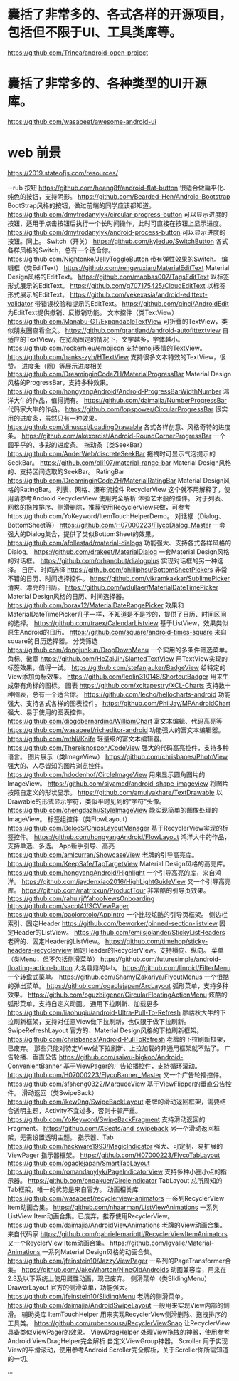 # 囊括了非常多的、各式各样的开源项目，包括但不限于UI、工具类库等。
https://github.com/Trinea/android-open-project 

# 囊括了非常多的、各种类型的UI开源库。
https://github.com/wasabeef/awesome-android-ui 

# web 前景
https://2019.stateofjs.com/resources/

···rub
按钮
https://github.com/hoang8f/android-flat-button 很适合做扁平化、纯色的按钮，支持阴影。
https://github.com/Bearded-Hen/Android-Bootstrap BootStrap风格的按钮，做过前端的同学应该都知道。
https://github.com/dmytrodanylyk/circular-progress-button 可以显示进度的按钮，适用于点击按钮后执行一个长时间操作，此时可直接在按钮上显示进度。
https://github.com/dmytrodanylyk/android-process-button 可以显示进度的按钮。同上。
Switch（开关）
https://github.com/kyleduo/SwitchButton 各式各样风格的Switch，总有一个适合你。
https://github.com/Nightonke/JellyToggleButton 带有弹性效果的Switch。
编辑框（类EditText）
https://github.com/rengwuxian/MaterialEditText Material Design风格的EditText。
https://github.com/mabbas007/TagsEditText 以标签形式展示的EditText。
https://github.com/g707175425/CloudEditText 以标签形式展示的EditText。
https://github.com/vekexasia/android-edittext-validator 带错误校验和提示的EditText。
https://github.com/qinci/AndroidEdit 为EditText提供撤销、反撤销功能。
文本控件（类TextView）
https://github.com/Manabu-GT/ExpandableTextView 可折叠的TextView，类似朋友圈查看全文。
https://github.com/grantland/android-autofittextview 自适应的TextView，在宽高固定的情况下，文字越多，字体越小。
https://github.com/rockerhieu/emojicon 支持emoji表情的TextView。
https://github.com/hanks-zyh/HTextView 支持很多文本特效的TextView，很赞。
进度条（圈）等展示进度相关
https://github.com/DreaminginCodeZH/MaterialProgressBar Material Design风格的ProgressBar，支持多种效果。
https://github.com/hongyangAndroid/Android-ProgressBarWidthNumber 鸿洋大牛的作品，值得拥有。
https://github.com/daimajia/NumberProgressBar 代码家大牛的作品。
https://github.com/lopspower/CircularProgressBar 很实用的进度条，虽然只有一种效果。
https://github.com/dinuscxj/LoadingDrawable 各式各样创意、风格奇特的进度条。
https://github.com/akexorcist/Android-RoundCornerProgressBar 一个圆乎乎的、多彩的进度条。
拖动条（类SeekBar）
https://github.com/AnderWeb/discreteSeekBar 拖拽时可显示气泡提示的SeekBar。
https://github.com/oli107/material-range-bar Material Design风格的、支持区间选取的SeekBar。
RatingBar
https://github.com/DreaminginCodeZH/MaterialRatingBar
Material Design风格的RatingBar。
列表、网格、瀑布流控件
RecyclerView 这个就不用解释了，使用请参考Android RecyclerView 使用完全解析 体验艺术般的控件。
对于列表、网格的拖拽排序、侧滑删除，推荐使用RecyclerView来做，可参考https://github.com/YoKeyword/ItemTouchHelperDemo。
对话框（Dialog、BottomSheet等）
https://github.com/H07000223/FlycoDialog_Master 一套强大的Dialog集合，提供了类似BottomSheet的效果。
https://github.com/afollestad/material-dialogs 功能强大、支持各式各样风格的Dialog。
https://github.com/drakeet/MaterialDialog 一套Material Design风格的对话框。
https://github.com/orhanobut/dialogplus 实现对话框的另一种选择。
日历、时间选择
https://github.com/philliphsu/BottomSheetPickers 非常不错的日历、时间选择控件。
https://github.com/vikramkakkar/SublimePicker 清爽、漂亮的日历。
https://github.com/wdullaer/MaterialDateTimePicker Material Design风格的日历、时间选择器。
https://github.com/borax12/MaterialDateRangePicker 效果和MaterialDateTimePicker几乎一样，不知道是不是抄的，提供了日历、时间区间的选择。
https://github.com/traex/CalendarListview 基于ListView，效果类似原生Android的日历。
https://github.com/square/android-times-square 来自square的日历选择器。
分类筛选
https://github.com/dongjunkun/DropDownMenu
一个实用的多条件筛选菜单。
角标、徽章
https://github.com/HeZaiJin/SlantedTextView 用TextView实现的标签效果，值得一试。
https://github.com/stefanjauker/BadgeView 给特定的View添加角标效果。
https://github.com/leolin310148/ShortcutBadger 用来生成带有角标的图标。
图表
https://github.com/xcltapestry/XCL-Charts 支持数十种图表，总有一个适合你。
https://github.com/lecho/hellocharts-android 功能强大、支持各式各样的图表控件。
https://github.com/PhilJay/MPAndroidChart 强大、易于使用的图表控件。
https://github.com/diogobernardino/WilliamChart
富文本编辑、代码高亮等
https://github.com/wasabeef/richeditor-android 功能强大的富文本编辑器。
https://github.com/mthli/Knife 轻量级的富文本编辑器。
https://github.com/Thereisnospon/CodeView 强大的代码高亮控件，支持多种语言。
图片展示（类ImageView）
https://github.com/chrisbanes/PhotoView 强大的、人尽皆知的图片浏览控件。
https://github.com/hdodenhof/CircleImageView 用来显示圆角图片的ImageView。
https://github.com/siyamed/android-shape-imageview 将图片按照自定义的形状显示。
https://github.com/amulyakhare/TextDrawable 以Drawable的形式显示字符，类似平时见到的“字符”头像。
https://github.com/chengdazhi/StyleImageView 能实现简单的图像处理的ImageView。
标签组控件（类FlowLayout）
https://github.com/BelooS/ChipsLayoutManager 基于RecyclerView实现的标签控件。
https://github.com/hongyangAndroid/FlowLayout 鸿洋大牛的作品，支持单选、多选。
App新手引导、高亮
https://github.com/amlcurran/ShowcaseView 老牌的引导高亮库。
https://github.com/KeepSafe/TapTargetView Material Design风格的高亮库。
https://github.com/hongyangAndroid/Highlight 一个引导高亮的库，来自鸿洋。
https://github.com/jaydenxiao2016/HighLightGuideView 又一个引导高亮库。
https://github.com/matrixxun/ProductTour 非常酷的引导页效果。
https://github.com/rahulrj/YahooNewsOnboarding
https://github.com/sacot41/SCViewPager
https://github.com/paolorotolo/AppIntro 一个比较炫酷的引导页框架。
侧边栏索引、固定Header
https://github.com/beworker/pinned-section-listview 固定Header的ListView。
https://github.com/emilsjolander/StickyListHeaders 老牌的、固定Header的ListView。
https://github.com/timehop/sticky-headers-recyclerview 固定Header的RecyclerView。支持横向、纵向。
菜单（类Menu，但不包括侧滑菜单）
https://github.com/futuresimple/android-floating-action-button 大名鼎鼎的fab。
https://github.com/linroid/FilterMenu 一个转盘式菜单。
https://github.com/ShamylZakariya/FlyoutMenus 一个很酷的弹出菜单。
https://github.com/ogaclejapan/ArcLayout 弧形菜单，支持多种效果。
https://github.com/oguzbilgener/CircularFloatingActionMenu 炫酷的弧形菜单，支持自定义动画。
通用下拉刷新、加载更多
https://github.com/liaohuqiu/android-Ultra-Pull-To-Refresh 廖祜秋大牛的下拉刷新框架，支持对任意View做下拉刷新，也仅限于做下拉刷新。
SwipeRefreshLayout 官方的、Material Design风格的下拉刷新框架。
https://github.com/chrisbanes/Android-PullToRefresh 老牌的下拉刷新框架，已废弃。
那些只能对特定View做下拉刷新、上拉加载的非通用框架就不贴了。
广告轮播、垂直公告
https://github.com/saiwu-bigkoo/Android-ConvenientBanner 基于ViewPager的广告轮播控件，支持循环滚动。
https://github.com/H07000223/FlycoBanner_Master 又一个广告轮播控件。
https://github.com/sfsheng0322/MarqueeView 基于ViewFlipper的垂直公告控件。
滑动返回（类SwipeBack）
https://github.com/ikew0ng/SwipeBackLayout 老牌的滑动返回框架，需要结合透明主题，Activity不宜过多，否则卡顿严重。
https://github.com/YoKeyword/SwipeBackFragment 支持滑动返回的Fragment。
https://github.com/XBeats/and_swipeback 另一个滑动返回框架，无需设置透明主题。
指示器、Tab
https://github.com/hackware1993/MagicIndicator 强大、可定制、易扩展的 ViewPager 指示器框架。
https://github.com/H07000223/FlycoTabLayout
https://github.com/ogaclejapan/SmartTabLayout
https://github.com/romandanylyk/PageIndicatorView 支持多种小圈小点的指示器。
https://github.com/ongakuer/CircleIndicator
TabLayout 总所周知的Tab框架，唯一的优势是来自官方。
动画相关库
https://github.com/wasabeef/recyclerview-animators 一系列RecyclerView Item动画合集。
https://github.com/nhaarman/ListViewAnimations 一系列ListView Item动画合集。已废弃，推荐使用RecyclerView。
https://github.com/daimajia/AndroidViewAnimations 老牌的View动画合集。来自代码家
https://github.com/gabrielemariotti/RecyclerViewItemAnimators 又一个ReyclerView Item动画合集。
https://github.com/lgvalle/Material-Animations 一系列Material Design风格的动画合集。
https://github.com/jfeinstein10/JazzyViewPager 一系列的PageTransformer合集。
https://github.com/JakeWharton/NineOldAndroids 动画兼容库，用来在2.3及以下系统上使用属性动画，现已废弃。
侧滑菜单（类SlidingMenu）
DrawerLayout 官方的侧滑菜单，功能强大。
https://github.com/jfeinstein10/SlidingMenu 老牌的侧滑菜单。
https://github.com/daimajia/AndroidSwipeLayout 一般用来实现View内部的侧滑。
辅助类库
ItemTouchHelper 用来实现RecyclerView侧滑删除、拖拽排序的工具类。
https://github.com/rubensousa/RecyclerViewSnap 让RecyclerView具备类似ViewPager的效果。
ViewDragHelper 处理View拖拽的神器，使用参考Android ViewDragHelper完全解析 自定义ViewGroup神器。
Scroller 用于实现View的平滑滚动，使用参考Android Scroller完全解析，关于Scroller你所需知道的一切。

···
